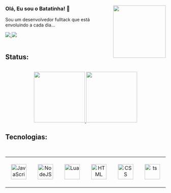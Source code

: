 
<div align="left">
   <img align="right" width="165" height="165" src="https://pub-c8bfca0fd1cf4921970a04ba8c42e38f.r2.dev/personagem.png" />  
   <h3>Olá, Eu sou o Batatinha! 👋</h3>

   <span>Sou um desenvolvedor fulltack que está envoluindo a cada dia...</span>

   <a href="https://www.instagram.com/pedro.peninha/" target="_blank">
      <img src="https://img.shields.io/badge/Instagram-E4405F?style=for-the-badge&logo=instagram&logoColor=white" target="_blank">
   </a>
   <a href="https://discord.gg/7TugNbGwdG" target="_blank">
      <img src="https://img.shields.io/badge/Discord-7289DA?style=for-the-badge&logo=discord&logoColor=white" target="_blank">
   </a> 
</div>

<br />

## Status: 

<br />

<div align="center">
   <a href="https://github.com/IBatatinha">
      <img height="160em" src="https://github-readme-stats.vercel.app/api?username=IBatatinha&show_icons=true&theme=tokyonight&include_all_commits=true&count_private=false"/>
      <img height="160em" src="https://github-readme-stats.vercel.app/api/top-langs/?username=IBatatinha&layout=compact&langs_count=7&theme=tokyonight"/>
   </a>
</div>

## Tecnologias: 

<br />

<table style="overflow:hidden" align="center">
  <tr>
    <td align="center" width="96" height="96">
      <a href="#javascript">
        <img src="https://upload.wikimedia.org/wikipedia/commons/thumb/9/99/Unofficial_JavaScript_logo_2.svg/1200px-Unofficial_JavaScript_logo_2.svg.png" width="48" height="48" alt="JavaScript" />
      </a>
      <br>
    </td>
    <td align="center" width="96" height="96">
      <a href="#nodejs">
        <img src="https://www.svgrepo.com/download/303360/nodejs-logo.svg" width="48" height="48" alt="NodeJS" />
      </a>
      <br>
    </td>
    <td align="center" width="96" height="96">
      <a href="#lua">
        <img src="https://upload.wikimedia.org/wikipedia/commons/thumb/c/cf/Lua-Logo.svg/1200px-Lua-Logo.svg.png" width="48" height="48" alt="Lua" />
      </a>
      <br>
    </td>
    <td align="center" width="96" height="96">
      <a href="#html">
        <img src="https://upload.wikimedia.org/wikipedia/commons/thumb/6/61/HTML5_logo_and_wordmark.svg/1200px-HTML5_logo_and_wordmark.svg.png" width="48" height="48" alt="HTML" />
      </a>
      <br>
    </td>
    <td align="center" width="96" height="96">
      <a href="#css">
        <img src="https://uxwing.com/wp-content/themes/uxwing/download/brands-and-social-media/css-icon.png" width="48" height="48" alt="CSS" />
      </a>
      <br>
    </td>
       <td align="center" width="96" height="96">
      <a href="#ts">
        <img src="https://cdn-icons-png.flaticon.com/512/5968/5968381.png" width="48" height="48" alt="ts" />
      </a>
      <br>
    </td>
  </tr>
</table>

<div align="center">
   <img src="https://github.com/IBatatinha/IBatatinha/blob/output/github-snake-dark.svg" alt>
</div>
